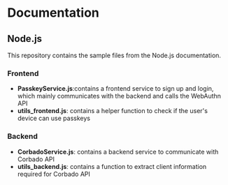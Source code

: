 # Documentation

## Node.js

This repository contains the sample files from the Node.js documentation.

### Frontend
- **PasskeyService.js**:contains a frontend service to sign up and login, which mainly communicates with the backend and
      calls the WebAuthn API
- **utils_frontend.js**: contains a helper function to check if the user's device can use passkeys
### Backend
- **CorbadoService.js**: contains a backend service to communicate with Corbado API
- **utils_backend.js**: contains a function to extract client information required for Corbado API